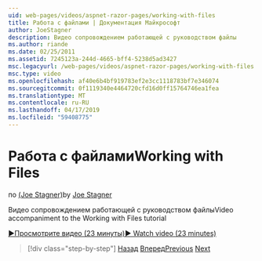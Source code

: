 ```yaml
---
uid: web-pages/videos/aspnet-razor-pages/working-with-files
title: Работа с файлами | Документация Майкрософт
author: JoeStagner
description: Видео сопровождением работающей с руководством файлы
ms.author: riande
ms.date: 02/25/2011
ms.assetid: 7245123a-244d-4665-bff4-5238d5ad3427
msc.legacyurl: /web-pages/videos/aspnet-razor-pages/working-with-files
msc.type: video
ms.openlocfilehash: af40e6b4bf919783ef2e3cc1118783bf7e346074
ms.sourcegitcommit: 0f1119340e4464720cfd16d0ff15764746ea1fea
ms.translationtype: MT
ms.contentlocale: ru-RU
ms.lasthandoff: 04/17/2019
ms.locfileid: "59408775"
---
```

# <a name="working-with-files"></a><span data-ttu-id="0a437-103">Работа с файлами</span><span class="sxs-lookup"><span data-stu-id="0a437-103">Working with Files</span></span>

<span data-ttu-id="0a437-104">по [(Joe Stagner)](https://github.com/JoeStagner)</span><span class="sxs-lookup"><span data-stu-id="0a437-104">by [Joe Stagner](https://github.com/JoeStagner)</span></span>

<span data-ttu-id="0a437-105">Видео сопровождением работающей с руководством файлы</span><span class="sxs-lookup"><span data-stu-id="0a437-105">Video accompaniment to the Working with Files tutorial</span></span>

[<span data-ttu-id="0a437-106">&#9654;Просмотрите видео (23 минуты)</span><span class="sxs-lookup"><span data-stu-id="0a437-106">&#9654; Watch video (23 minutes)</span></span>](https://channel9.msdn.com/Blogs/ASP-NET-Site-Videos/working-with-files)

> [!div class="step-by-step"]
> <span data-ttu-id="0a437-107">[Назад](displaying-data-in-a-chart-part-2.md)
> [Вперед](working-with-images.md)</span><span class="sxs-lookup"><span data-stu-id="0a437-107">[Previous](displaying-data-in-a-chart-part-2.md)
[Next](working-with-images.md)</span></span>
